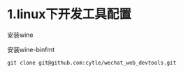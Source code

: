 



# 1.linux下开发工具配置 



安装wine

安装wine-binfmt



`git clone git@github.com:cytle/wechat_web_devtools.git`























































